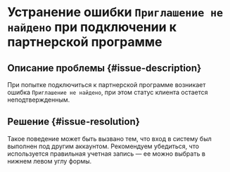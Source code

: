 # Устранение ошибки `Приглашение не найдено` при подключении к партнерской программе


## Описание проблемы {#issue-description}

При попытке подключиться к партнерской программе возникает ошибка `Приглашение не найдено`, при этом статус клиента остается неподтвержденным.

## Решение {#issue-resolution}

Такое поведение может быть вызвано тем, что вход в систему был выполнен под другим аккаунтом. Рекомендуем убедиться, что используется правильная учетная запись — ее можно выбрать в нижнем левом углу формы.